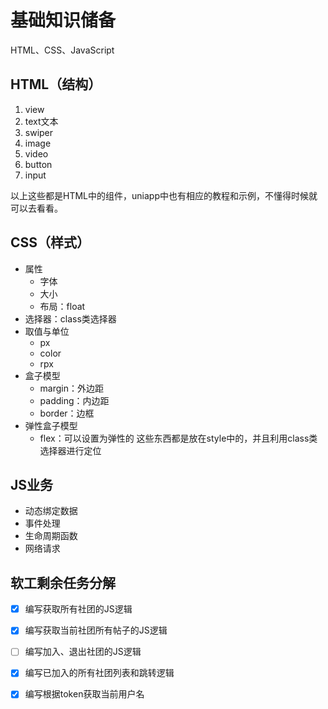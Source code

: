 # 基础知识储备
HTML、CSS、JavaScript

## HTML（结构）
1. view
2. text文本
3. swiper
4. image
5. video
6. button
7. input

以上这些都是HTML中的组件，uniapp中也有相应的教程和示例，不懂得时候就可以去看看。

## CSS（样式）
- 属性
	- 字体
	- 大小
	- 布局：float
- 选择器：class类选择器
- 取值与单位
	- px
	- color
	- rpx
- 盒子模型
	- margin：外边距
	- padding：内边距
	- border：边框
- 弹性盒子模型
	- flex：可以设置为弹性的
这些东西都是放在style中的，并且利用class类选择器进行定位

## JS业务
- 动态绑定数据
- 事件处理
- 生命周期函数
- 网络请求


## 软工剩余任务分解
- [x] 编写获取所有社团的JS逻辑
- [x] 编写获取当前社团所有帖子的JS逻辑
- [ ] 编写加入、退出社团的JS逻辑
- [x] 编写已加入的所有社团列表和跳转逻辑
- [x] 编写根据token获取当前用户名



